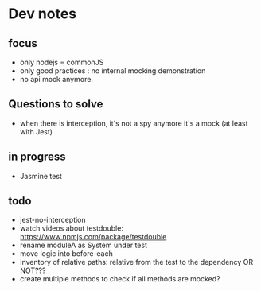 # Dev notes

## focus

- only nodejs = commonJS
- only good practices : no internal mocking demonstration
- no api mock anymore.

## Questions to solve

- when there is interception, it's not a spy anymore it's a mock (at least with Jest)

## in progress

- Jasmine test

## todo

- jest-no-interception
- watch videos about testdouble: https://www.npmjs.com/package/testdouble
- rename moduleA as System under test
- move logic into before-each
- inventory of relative paths: relative from the test to the dependency OR NOT???
- create multiple methods to check if all methods are mocked?
